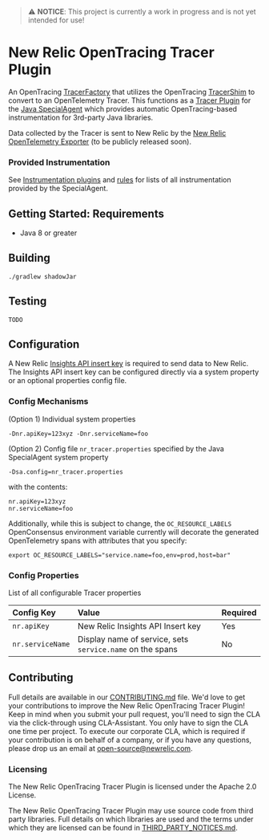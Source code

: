 > ⚠️ **NOTICE**: This project is currently a work in progress and is not yet intended for use!

# New Relic OpenTracing Tracer Plugin

An OpenTracing [TracerFactory](https://github.com/opentracing-contrib/java-tracerresolver) that utilizes the OpenTracing [TracerShim](https://github.com/open-telemetry/opentelemetry-java/blob/master/opentracing_shim/src/main/java/io/opentelemetry/opentracingshim/TracerShim.java) to convert to an OpenTelemetry Tracer. This functions as a [Tracer Plugin](https://github.com/opentracing-contrib/java-specialagent#43-tracer-plugin) for the [Java SpecialAgent](https://github.com/opentracing-contrib/java-specialagent) which provides automatic OpenTracing-based instrumentation for 3rd-party Java libraries.
 
Data collected by the Tracer is sent to New Relic by the [New Relic OpenTelemetry Exporter](https://github.com/newrelic/opentelemetry-exporters-newrelic) (to be publicly released soon).

### Provided Instrumentation

See [Instrumentation plugins](https://github.com/opentracing-contrib/java-specialagent#61-instrumentation-plugins) and [rules](https://github.com/opentracing-contrib/java-specialagent#63-instrumented-libraries-by-existing-rules) for lists of all instrumentation provided by the SpecialAgent.

## Getting Started: Requirements
* Java 8 or greater

## Building

`./gradlew shadowJar`

## Testing

`TODO`

## Configuration

A New Relic [Insights API insert key](https://docs.newrelic.com/docs/insights/insights-data-sources/custom-data/introduction-event-api#register) is required to send data to New Relic. The Insights API insert key can be configured directly via a system property or an optional properties config file.

### Config Mechanisms

(Option 1) Individual system properties

`-Dnr.apiKey=123xyz -Dnr.serviceName=foo`

(Option 2) Config file `nr_tracer.properties` specified by the Java SpecialAgent system property

`-Dsa.config=nr_tracer.properties`

with the contents:

```
nr.apiKey=123xyz
nr.serviceName=foo
```

Additionally, while this is subject to change, the `OC_RESOURCE_LABELS` OpenConsensus environment variable currently will decorate the generated OpenTelemetry spans with attributes that you specify:

`export OC_RESOURCE_LABELS="service.name=foo,env=prod,host=bar"`

### Config Properties

List of all configurable Tracer properties

| Config Key       | Value                                                     | Required |
| :--------------  | :-------------------------------------------------------- | :------  |
| `nr.apiKey`      | New Relic Insights API Insert key                         | Yes      |
| `nr.serviceName` | Display name of service, sets `service.name` on the spans | No       |

## Contributing

Full details are available in our [CONTRIBUTING.md](CONTRIBUTING.md) file.
We'd love to get your contributions to improve the New Relic OpenTracing Tracer Plugin! Keep in mind when you submit your pull request, you'll need to sign the CLA via the click-through using CLA-Assistant. You only have to sign the CLA one time per project.
To execute our corporate CLA, which is required if your contribution is on behalf of a company, or if you have any questions, please drop us an email at open-source@newrelic.com. 

### Licensing
The New Relic OpenTracing Tracer Plugin is licensed under the Apache 2.0 License.

The New Relic OpenTracing Tracer Plugin may use source code from third party libraries.
Full details on which libraries are used and the terms under which they are licensed can be found in [THIRD_PARTY_NOTICES.md](THIRD_PARTY_NOTICES.md).
